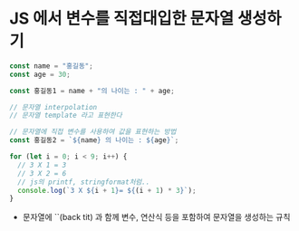 # JS 에서 변수를 직접대입한 문자열 생성하기

```js
const name = "홍길동";
const age = 30;

const 홍길동1 = name + "의 나이는 : " + age;

// 문자열 interpolation
// 문자열 template 라고 표현한다

// 문자열에 직접 변수를 사용하여 값을 표현하는 방법
const 홍길동2 = `${name} 의 나이는 : ${age}`;

for (let i = 0; i < 9; i++) {
  // 3 X 1 = 3
  // 3 X 2 = 6
  // js의 printf, stringformat처럼..
  console.log(`3 X ${i + 1}= ${(i + 1) * 3}`);
}
```

- 문자열에 ``(back tit) 과 함께 변수, 연산식 등을 포함하여 문자열을 생성하는 규칙
